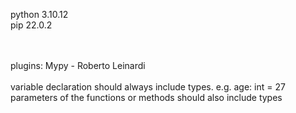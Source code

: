 python 3.10.12 <br>
pip 22.0.2

<br> <br>
plugins: Mypy - Roberto Leinardi
<br> <br>
variable declaration should always include types. e.g. age: int = 27 <br>
parameters of the functions or methods should also include types